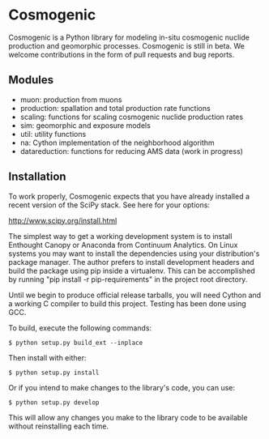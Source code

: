 Cosmogenic
==========

Cosmogenic is a Python library for modeling in-situ cosmogenic nuclide production and geomorphic processes.
Cosmogenic is still in beta.
We welcome contributions in the form of pull requests and bug reports.

Modules
-------

* muon:          production from muons
* production:    spallation and total production rate functions
* scaling:       functions for scaling cosmogenic nuclide production rates
* sim:           geomorphic and exposure models
* util:          utility functions
* na:            Cython implementation of the neighborhood algorithm
* datareduction: functions for reducing AMS data (work in progress)


Installation
------------

To work properly, Cosmogenic expects that you have already installed a recent version of the SciPy stack.
See here for your options:

http://www.scipy.org/install.html

The simplest way to get a working development system is to install Enthought Canopy or Anaconda from Continuum Analytics.
On Linux systems you may want to install the dependencies using your distribution's package manager.
The author prefers to install development headers and build the package using pip inside a virtualenv.
This can be accomplished by running "pip install -r pip-requirements" in the project root directory.

Until we begin to produce official release tarballs, you will need Cython and a working C compiler to build this project. Testing has been done using GCC.

To build, execute the following commands:

```
$ python setup.py build_ext --inplace
```

Then install with either:

```
$ python setup.py install
```

Or if you intend to make changes to the library's code, you can use:

```
$ python setup.py develop
```

This will allow any changes you make to the library code to be available without reinstalling each time.
